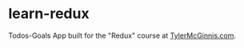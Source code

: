 # learn-redux

Todos-Goals App built for the "Redux" course at [TylerMcGinnis.com](https://tylermcginnis.com/courses/redux/).